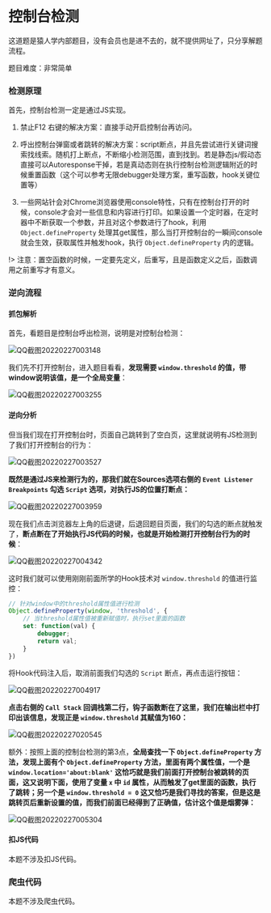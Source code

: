 # 控制台检测

这道题是猿人学内部题目，没有会员也是进不去的，就不提供网址了，只分享解题流程。

题目难度：非常简单

### 检测原理

首先，控制台检测一定是通过JS实现。

1. 禁止F12 右键的解决方案：直接手动开启控制台再访问。

2. 呼出控制台弹窗或者跳转的解决方案：script断点，并且先尝试进行关键词搜索找线索。随机打上断点，不断缩小检测范围，直到找到。若是静态js/假动态直接可以Autoresponse干掉，若是真动态则在执行控制台检测逻辑附近的时候重置函数（这个可以参考无限debugger处理方案，重写函数，hook关键位置等）

3. 一些网站针会对Chrome浏览器使用console特性，只有在控制台打开的时候，console才会对一些信息和内容进行打印。如果设置一个定时器，在定时器中不断获取一个参数，并且对这个参数进行了hook，利用 `Object.defineProperty` 处理其get属性，那么当打开控制台的一瞬间console就会生效，获取属性并触发hook，执行 `Object.defineProperty` 内的逻辑。

!> 注意：置空函数的时候，一定要先定义，后重写，且是函数定义之后，函数调用之前重写才有意义。

### 逆向流程

#### 抓包解析

首先，看题目是控制台呼出检测，说明是对控制台检测：

![QQ截图20220227003148](image/QQ截图20220227003148.png)

我们先不打开控制台，进入题目看看，**发现需要 `window.threshold` 的值，带window说明该值，是一个全局变量**：

![QQ截图20220227003255](image/QQ截图20220227003255.png)

#### 逆向分析

但当我们现在打开控制台时，页面自己跳转到了空白页，这里就说明有JS检测到了我们打开控制台的行为：

![QQ截图20220227003527](image/QQ截图20220227003527.png)

**既然是通过JS来检测行为的，那我们就在Sources选项右侧的 `Event Listener Breakpoints` 勾选 `Script` 选项，对执行JS的位置打断点：**

![QQ截图20220227003959](image/QQ截图20220227003959.png)

现在我们点击浏览器左上角的后退键，后退回题目页面，我们的勾选的断点就触发了，**断点断在了开始执行JS代码的时候，也就是开始检测打开控制台行为的时候**：

![QQ截图20220227004342](image/QQ截图20220227004342.png)

这时我们就可以使用刚刚前面所学的Hook技术对 `window.threshold` 的值进行监控：

```javascript
// 针对window中的threshold属性值进行检测
Object.defineProperty(window, 'threshold', {
    // 当threshold属性值被重新赋值时，执行set里面的函数
    set: function(val) {
		debugger;
        return val;
    }
})
```

将Hook代码注入后，取消前面我们勾选的 `Script` 断点，再点击运行按钮：

![QQ截图20220227004917](image/QQ截图20220227004917.png)

**点击右侧的 `Call Stack` 回调栈第二行，钩子函数断在了这里，我们在输出栏中打印出该信息，发现正是 `window.threshold` 其赋值为160：**

![QQ截图20220227020545](image/QQ截图20220227020545.png)

额外：按照上面的控制台检测的第3点，**全局查找一下 `Object.defineProperty` 方法，发现上面有个 `Object.defineProperty` 方法，里面有两个属性值，一个是 `window.location='about:blank'` 这恰巧就是我们前面打开控制台被跳转的页面，这又说明下面，使用了变量 `x` 中 `id` 属性，从而触发了get里面的函数，执行了跳转；另一个是 `window.threshold = 0` 这又恰巧是我们寻找的答案，但是这是跳转页后重新设置的值，而我们前面已经得到了正确值，估计这个值是烟雾弹：**

![QQ截图20220227005304](image/QQ截图20220227005304.png)

#### 扣JS代码

本题不涉及扣JS代码。

### 爬虫代码

本题不涉及爬虫代码。
